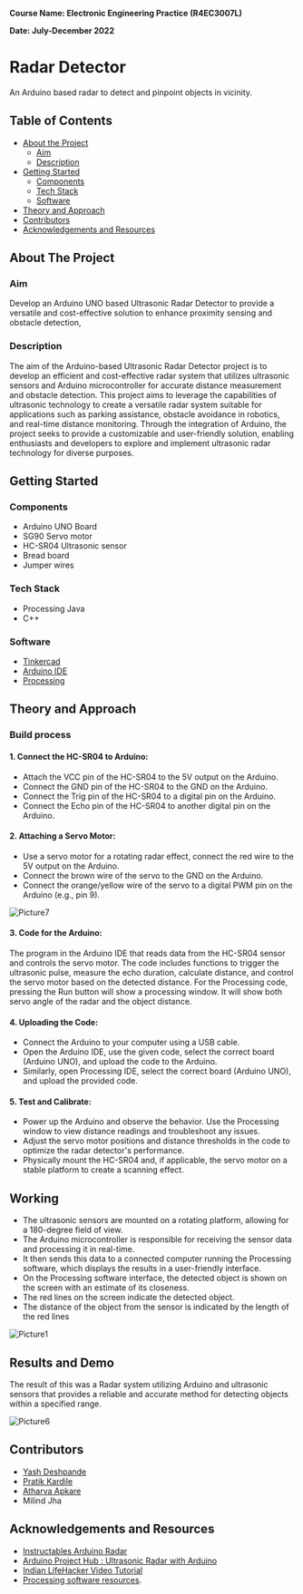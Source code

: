 **Course Name: Electronic Engineering Practice (R4EC3007L)**

**Date: July-December 2022**


# Radar Detector

An Arduino based radar to detect and pinpoint objects in vicinity.

## Table of Contents

- [About the Project](#about-the-project)
    - [Aim](#aim)
    - [Description](#description)
- [Getting Started](#getting-started)
    - [Components](#components)
    - [Tech Stack](#tech-stack)
    - [Software](#software)
- [Theory and Approach](#theory-and-approach)
- [Contributors](#contributors)
- [Acknowledgements and Resources](#acknowledgements-and-resources)

## About The Project

### Aim

Develop an Arduino UNO based Ultrasonic Radar Detector to provide a versatile and cost-effective solution to enhance proximity sensing and obstacle detection, 

### Description
The aim of the Arduino-based Ultrasonic Radar Detector project is to develop an efficient and cost-effective radar system that utilizes ultrasonic sensors and Arduino microcontroller for accurate distance measurement and obstacle detection. This project aims to leverage the capabilities of ultrasonic technology to create a versatile radar system suitable for applications such as parking assistance, obstacle avoidance in robotics, and real-time distance monitoring. Through the integration of Arduino, the project seeks to provide a customizable and user-friendly solution, enabling enthusiasts and developers to explore and implement ultrasonic radar technology for diverse purposes.


## Getting Started

### Components

- Arduino UNO Board 
- SG90 Servo motor 
- HC-SR04 Ultrasonic sensor
- Bread board
- Jumper wires

### Tech Stack
- Processing Java
- C++

### Software
- [Tinkercad](https://www.tinkercad.com/)  
- [Arduino IDE](https://www.arduino.cc/en/main/software)
- [Processing](https://processing.org/download/support.html)

## Theory and Approach

### Build process

#### 1. Connect the HC-SR04 to Arduino:

- Attach the VCC pin of the HC-SR04 to the 5V output on the Arduino.
- Connect the GND pin of the HC-SR04 to the GND on the Arduino.
- Connect the Trig pin of the HC-SR04 to a digital pin on the Arduino.
- Connect the Echo pin of the HC-SR04 to another digital pin on the Arduino.

####  2. Attaching a Servo Motor:

- Use a servo motor for a rotating radar effect, connect the red wire to the 5V output on the Arduino.
- Connect the brown wire of the servo to the GND on the Arduino.
- Connect the orange/yellow wire of the servo to a digital PWM pin on the Arduino (e.g., pin 9).

![Picture7](https://github.com/Yash-Desh/Radar-Detector/assets/84829056/b9be3416-bfde-499d-8212-655d1a2b6be9)


#### 3. Code for the Arduino:

The program in the Arduino IDE that reads data from the HC-SR04 sensor and controls the servo motor. The code includes functions to trigger the ultrasonic pulse, measure the echo duration, calculate distance, and control the servo motor based on the detected distance.
For the Processing code, pressing the Run button will show a processing window. It will show both servo angle of the radar and the object distance.

#### 4. Uploading the Code:

- Connect the Arduino to your computer using a USB cable.
- Open the Arduino IDE, use the given code, select the correct board (Arduino UNO), and upload the code to the Arduino.
- Similarly, open Processing IDE, select the correct board (Arduino UNO), and upload the provided code.

#### 5. Test and Calibrate:

- Power up the Arduino and observe the behavior. Use the Processing window to view distance readings and troubleshoot any issues.
- Adjust the servo motor positions and distance thresholds in the code to optimize the radar detector's performance.
- Physically mount the HC-SR04 and, if applicable, the servo motor on a stable platform to create a scanning effect.

## Working

-	The ultrasonic sensors are mounted on a rotating platform, allowing for a 180-degree field of view. 
-	The Arduino microcontroller is responsible for receiving the sensor data and processing it in real-time. 
-	It then sends this data to a connected computer running the Processing software, which displays the results in a user-friendly interface.
-	On the Processing software interface, the detected object is shown on the screen with an estimate of its closeness.
-	The red lines on the screen indicate the detected object.
-	The distance of the object from the sensor is indicated by the length of the red lines

![Picture1](https://github.com/Yash-Desh/Radar-Detector/assets/84829056/571a6572-3815-44c5-810f-0bcf3e03477c)




## Results and Demo
The result of this was a Radar system utilizing Arduino and ultrasonic sensors that provides a reliable and accurate method for detecting objects within a specified range.

![Picture6](https://github.com/Yash-Desh/Radar-Detector/assets/84829056/065e71ba-7d0b-417a-9402-ea673f7de36b)



## Contributors

- [Yash Deshpande](https://github.com/yashLM705)
- [Pratik Kardile](https://github.com/Aerophile-320)
- [Atharva Apkare](https://github.com/atharvaapkare)
- Milind Jha

## Acknowledgements and Resources

- [Instructables Arduino Radar](https://www.instructables.com/Arduino-Radar-1/l)
- [Arduino Project Hub : Ultrasonic Radar with Arduino](https://projecthub.arduino.cc/nimishac/ultrasonic-radar-with-arduino-19baa3)
- [Indian LifeHacker Video Tutorial](https://youtu.be/JvmIutmQd9U?si=GWHuDyaTuALvH80Y)
- [ Processing software resources](https://py.processing.org/reference/).
